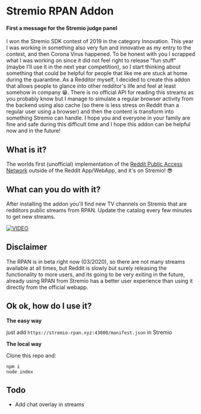# Stremio RPAN Addon

#### First a message for the Stremio judge panel
I won the Stremio SDK contest of 2019 in the category Innovation. This year I was
working in something also very fun and innovative as my entry to the contest, and then
Corona Virus happened. To be honest with you I scrapped what I was working on
since it did not feel right to release "fun stuff" (maybe I'll use it in the 
next year competition), so I start thinking about something that could be helpful
for people that like me are stuck at home during the quarantine. As a 
Redditor myself, I decided to create this addon that allows people to glance 
into other redditor's life and feel at least somehow in company 😁. There is no
official API for reading this streams as you probably know but I manage to 
simulate a regular browser activity from the backend using also cache (so
there is less stress on Reddit than a regular user using a browser) and then
the content is transform into something Stremio can handle. I hope you and everyone
in your family are fine and safe during this difficult time and I hope this
addon can be helpful now and in the future!

## What is it?
The worlds first (unofficial) implementation of the [Reddit Public Access
 Network](https://reddit.com/rpan) outside of the Reddit App/WebApp, and it's 
 on Stremio! 😎


## What can you do with it?
After installing the addon you'll find new TV channels on Stremio that are 
redditors public streams from RPAN. Update the catalog every few minutes to get new streams.

[![VIDEO](https://img.youtube.com/vi/KjLe0hpyfF8/0.jpg)](https://youtu.be/KjLe0hpyfF8)


## Disclaimer
The RPAN is in beta right now (03/2020), so there are not many streams available 
at all times, but Reddit is slowly but surely releasing the functionality to more users, and its 
going to be very exiting in the future, already using RPAN from Stremio has
a better user experience than using it directly from the official webapp.

## Ok ok, how do I use it?

**The easy way**

just add `https://stremio-rpan.xyz:43000/manifest.json` in Stremio

**The local way**

Clone this repo and:

```
npm i
node index
```

## Todo

- Add chat overlay in streams